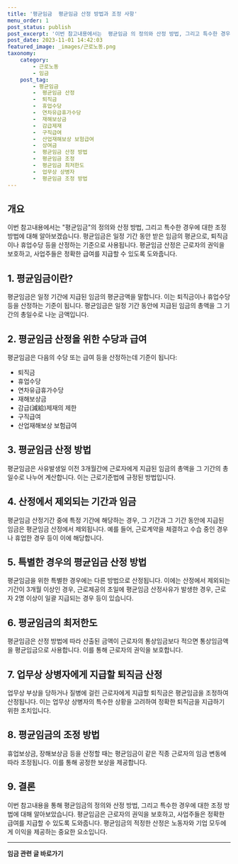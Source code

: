 ```yaml
---
title: '평균임금  평균임금 산정 방법과 조정 사항'
menu_order: 1
post_status: publish
post_excerpt: '이번 참고내용에서는  평균임금 의 정의와 산정 방법, 그리고 특수한 경우에 대한 조정 방법에 대해 알아보겠습니다. 평균임금은 일정 기간 동안 받은 임금의 평균으로, 퇴직금이나 휴업수당 등을 산정하는 기준으로 사용됩니다. 평균임금 산정은 근로자의 권익을 보호하고, 사업주들은 정확한 급여를 지급할 수 있도록 도와줍니다.'
post_date: 2023-11-01 14:42:03
featured_image: _images/근로노동.png
taxonomy:
    category:
        - 근로노동
        - 임금
    post_tag:
        - 평균임금
        -  평균임금 산정
        -  퇴직금
        -  휴업수당
        -  연차유급휴가수당
        -  재해보상금
        -  감급제재
        -  구직급여
        -  산업재해보상 보험급여
        -  상여금
        -  평균임금 산정 방법
        -  평균임금 조정
        -  평균임금 최저한도
        -  업무상 상병자
        -  평균임금 조정 방법
---
```



## 개요

이번 참고내용에서는 "평균임금"의 정의와 산정 방법, 그리고 특수한 경우에 대한 조정 방법에 대해 알아보겠습니다. 평균임금은 일정 기간 동안 받은 임금의 평균으로, 퇴직금이나 휴업수당 등을 산정하는 기준으로 사용됩니다. 평균임금 산정은 근로자의 권익을 보호하고, 사업주들은 정확한 급여를 지급할 수 있도록 도와줍니다.

## 1. 평균임금이란?

평균임금은 일정 기간에 지급된 임금의 평균금액을 말합니다. 이는 퇴직금이나 휴업수당 등을 산정하는 기준이 됩니다. 평균임금은 일정 기간 동안에 지급된 임금의 총액을 그 기간의 총일수로 나눈 금액입니다.

## 2. 평균임금 산정을 위한 수당과 급여

평균임금은 다음의 수당 또는 급여 등을 산정하는데 기준이 됩니다:

- 퇴직금
- 휴업수당
- 연차유급휴가수당
- 재해보상금
- 감급(減給)제재의 제한
- 구직급여
- 산업재해보상 보험급여

## 3. 평균임금 산정 방법

평균임금은 사유발생일 이전 3개월간에 근로자에게 지급된 임금의 총액을 그 기간의 총일수로 나누어 계산합니다. 이는 근로기준법에 규정된 방법입니다.

## 4. 산정에서 제외되는 기간과 임금

평균임금 산정기간 중에 특정 기간에 해당하는 경우, 그 기간과 그 기간 동안에 지급된 임금은 평균임금 산정에서 제외됩니다. 예를 들어, 근로계약을 체결하고 수습 중인 경우나 휴업한 경우 등이 이에 해당합니다.

## 5. 특별한 경우의 평균임금 산정 방법

평균임금을 위한 특별한 경우에는 다른 방법으로 산정됩니다. 이에는 산정에서 제외되는 기간이 3개월 이상인 경우, 근로제공의 초일에 평균임금 산정사유가 발생한 경우, 근로자 2명 이상이 일괄 지급되는 경우 등이 있습니다.

## 6. 평균임금의 최저한도

평균임금은 산정 방법에 따라 산출된 금액이 근로자의 통상임금보다 적으면 통상임금액을 평균임금으로 사용합니다. 이를 통해 근로자의 권익을 보호합니다.

## 7. 업무상 상병자에게 지급할 퇴직금 산정

업무상 부상을 당하거나 질병에 걸린 근로자에게 지급할 퇴직금은 평균임금을 조정하여 산정됩니다. 이는 업무상 상병자의 특수한 상황을 고려하여 정확한 퇴직금을 지급하기 위한 조치입니다.

## 8. 평균임금의 조정 방법

휴업보상금, 장해보상금 등을 산정할 때는 평균임금이 같은 직종 근로자의 임금 변동에 따라 조정됩니다. 이를 통해 공정한 보상을 제공합니다.

## 9. 결론

이번 참고내용을 통해 평균임금의 정의와 산정 방법, 그리고 특수한 경우에 대한 조정 방법에 대해 알아보았습니다. 평균임금은 근로자의 권익을 보호하고, 사업주들은 정확한 급여를 지급할 수 있도록 도와줍니다. 평균임금의 적정한 산정은 노동자와 기업 모두에게 이익을 제공하는 중요한 요소입니다.
<!-- wp:separator -->
<hr class="wp-block-separator has-alpha-channel-opacity"/>
<!-- /wp:separator -->

<!-- wp:group {"backgroundColor":"base","layout":{"type":"constrained"}} -->
<div class="wp-block-group has-base-background-color has-background"><!-- wp:paragraph {"align":"center","fontSize":"medium"} -->
<p class="has-text-align-center has-large-font-size"><strong>임금 관련 글 바로가기</strong></p>
<!-- /wp:paragraph -->


<!-- wp:latest-posts
{"categories":[{"id":11225,"count":19,"description":"","link":"https://uknowlaw.com/category/%ec%9e%84%ea%b8%88/","name":"임금","slug":"임금","taxonomy":"category","parent":0,"meta":[],"_links":{"self":[{"href":"https://uknowlaw.com/wp-json/wp/v2/categories/11225"}],"collection":[{"href":"https://uknowlaw.com/wp-json/wp/v2/categories"}],"about":[{"href":"https://uknowlaw.com/wp-json/wp/v2/taxonomies/category"}],"wp:post_type":[{"href":"https://uknowlaw.com/wp-json/wp/v2/posts?categories=11225"}],"curies":[{"name":"wp","href":"https://api.w.org/{rel}","templated":true}]}}],"postsToShow":100,"excerptLength":28,"postLayout":"grid","columns":2,"featuredImageAlign":"left","featuredImageSizeSlug":"large","fontSize":"small"} /--></div>
<!-- /wp:group -->